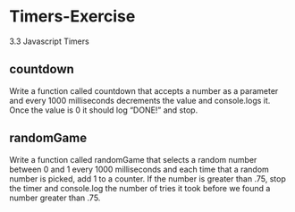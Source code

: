 # Timers-Exercise
3.3 Javascript Timers

## **countdown**

Write a function called countdown that accepts a number as a parameter and every 1000 milliseconds decrements the value and console.logs it. Once the value is 0 it should log “DONE!” and stop.

## **randomGame**

Write a function called randomGame that selects a random number between 0 and 1 every 1000 milliseconds and each time that a random number is picked, add 1 to a counter. If the number is greater than .75, stop the timer and console.log the number of tries it took before we found a number greater than .75.
